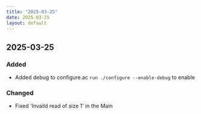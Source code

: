 ```yaml
---
title: "2025-03-25"
date: 2025-03-25
layout: default
---
```

## 2025-03-25

### Added
- Added debug to configure.ac `run ./configure --enable-debug` to enable

### Changed
- Fixed 'Invaild read of size 1' in the Main